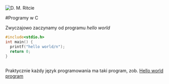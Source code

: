![D. M. Ritcie](http://upload.wikimedia.org/wikipedia/commons/c/c6/Dennis_MacAlistair_Ritchie.jpg)

#Programy w C

Zwyczajowo zaczynamy od programu *hello world*

```c
#include<stdio.h>
int main() {
  printf("hello world/n");
  return 0;
}
  
```

Praktycznie każdy język programowania ma taki program,
zob. [Hello world program][1]

[1]:http://en.wikipedia.org/wiki/Hello_world_program
